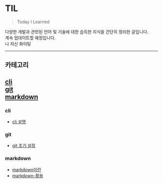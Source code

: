 # TIL   

>Today I Learned   

다양한 개발과 관련된 언어 및 기술에 대한 습득한 지식을 간단히 정리한 글입니다.   
계속 업데이트할 예정입니다.   
나 자신 화이팅

---   
## 카테고리   

[cli](#cli)   
[git](#git)   
[markdown](#markdown)
---
### cli
  - [cli 설명]()
### git
  - [git 초기 설정](https://github.com/Bheinarl/TIL_Bheinarl/blob/master/git/git-%EC%B4%88%EA%B8%B0-%EC%84%A4%EC%A0%95.md)  
  
### markdown
 - [markdown이란](https://github.com/Bheinarl/TIL_Bheinarl/blob/master/markdown/markdown%EC%9D%B4%EB%9E%80.md)
 - [markdown-활용](https://github.com/Bheinarl/TIL_Bheinarl/blob/master/markdown/markdown-%ED%99%9C%EC%9A%A9.md)

